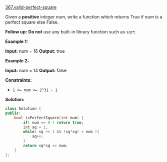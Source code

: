 [367.valid-perfect-square](https://leetcode.com/problems/valid-perfect-square/)  

Given a **positive** integer _num_, write a function which returns True if _num_ is a perfect square else False.

**Follow up:** **Do not** use any built-in library function such as `sqrt`.

**Example 1:**

**Input:** num = 16
**Output:** true

**Example 2:**

**Input:** num = 14
**Output:** false

**Constraints:**

*   `1 <= num <= 2^31 - 1`  



**Solution:**  

```cpp
class Solution {
public:
    bool isPerfectSquare(int num) {
        if( num == 0 ) return true;
        int sq = 1;
        while( sq >= 1 && (sq*sq) < num ){
            sq++;
        }
        return sq*sq == num;
    }
};
```
      